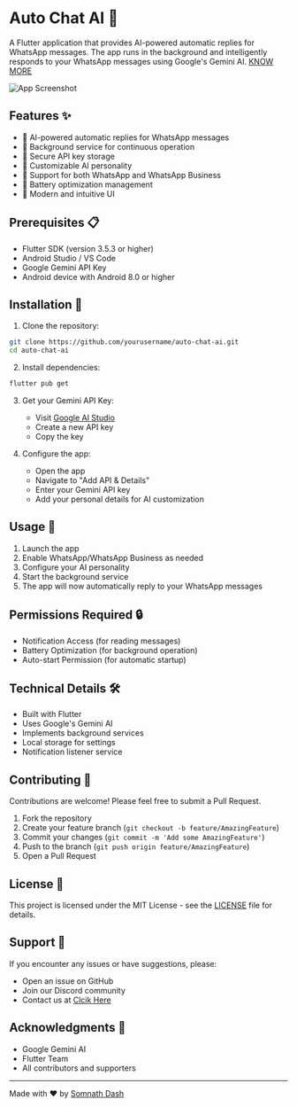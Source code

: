 # Auto Chat AI 🤖

A Flutter application that provides AI-powered automatic replies for WhatsApp messages. The app runs in the background and intelligently responds to your WhatsApp messages using Google's Gemini AI. [KNOW MORE]()

![App Screenshot](https://firebasestorage.googleapis.com/v0/b/my-portfolio-51150.appspot.com/o/ScreenShort%2FAuto%20Chat%20AI%2F1.png?alt=media&token=0a453888-fa3b-4022-b076-01a35041743e)

## Features ✨

- 🤖 AI-powered automatic replies for WhatsApp messages
- 🔄 Background service for continuous operation
- 🔐 Secure API key storage
- 🎯 Customizable AI personality
- 📱 Support for both WhatsApp and WhatsApp Business
- 🔋 Battery optimization management
- 🎨 Modern and intuitive UI

## Prerequisites 📋

- Flutter SDK (version 3.5.3 or higher)
- Android Studio / VS Code
- Google Gemini API Key
- Android device with Android 8.0 or higher

## Installation 🚀

1. Clone the repository:
```bash
git clone https://github.com/yourusername/auto-chat-ai.git
cd auto-chat-ai
```

2. Install dependencies:
```bash
flutter pub get
```

3. Get your Gemini API Key:
   - Visit [Google AI Studio](https://aistudio.google.com/app/apikey)
   - Create a new API key
   - Copy the key

4. Configure the app:
   - Open the app
   - Navigate to "Add API & Details"
   - Enter your Gemini API key
   - Add your personal details for AI customization

## Usage 📱

1. Launch the app
2. Enable WhatsApp/WhatsApp Business as needed
3. Configure your AI personality
4. Start the background service
5. The app will now automatically reply to your WhatsApp messages

## Permissions Required 🔒

- Notification Access (for reading messages)
- Battery Optimization (for background operation)
- Auto-start Permission (for automatic startup)

## Technical Details 🛠️

- Built with Flutter
- Uses Google's Gemini AI
- Implements background services
- Local storage for settings
- Notification listener service

## Contributing 🤝

Contributions are welcome! Please feel free to submit a Pull Request.

1. Fork the repository
2. Create your feature branch (`git checkout -b feature/AmazingFeature`)
3. Commit your changes (`git commit -m 'Add some AmazingFeature'`)
4. Push to the branch (`git push origin feature/AmazingFeature`)
5. Open a Pull Request

## License 📄

This project is licensed under the MIT License - see the [LICENSE](LICENSE) file for details.

## Support 💬

If you encounter any issues or have suggestions, please:
- Open an issue on GitHub
- Join our Discord community
- Contact us at [Clcik Here](https://somnathdashs.github.io/contact/)

## Acknowledgments 🙏

- Google Gemini AI
- Flutter Team
- All contributors and supporters

---

Made with ❤️ by [Somnath Dash](https://somnathdashs.github.io/)